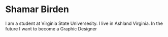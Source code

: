 # Shamar Birden
I am a student at Virginia State Universesity. I live in Ashland Virginia. In the future I want to become a Graphic Designer
